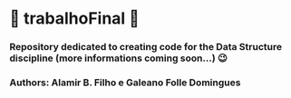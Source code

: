 # 🤩 trabalhoFinal 🤩
### Repository dedicated to creating code for the Data Structure discipline (more informations coming soon...) 😉
### Authors: Alamir B. Filho e Galeano Folle Domingues 
